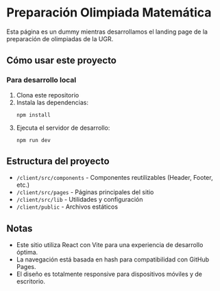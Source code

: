 # Preparación Olimpiada Matemática

Esta página es un dummy mientras desarrollamos el landing page de la preparación de olimpiadas de la UGR.

## Cómo usar este proyecto

### Para desarrollo local

1. Clona este repositorio
2. Instala las dependencias:
   ```
   npm install
   ```
3. Ejecuta el servidor de desarrollo:
   ```
   npm run dev
   ```

## Estructura del proyecto

- `/client/src/components` - Componentes reutilizables (Header, Footer, etc.)
- `/client/src/pages` - Páginas principales del sitio
- `/client/src/lib` - Utilidades y configuración
- `/client/public` - Archivos estáticos

## Notas

- Este sitio utiliza React con Vite para una experiencia de desarrollo óptima.
- La navegación está basada en hash para compatibilidad con GitHub Pages.
- El diseño es totalmente responsive para dispositivos móviles y de escritorio.